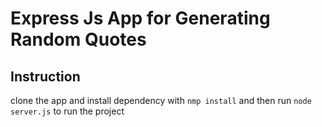 # Express Js App for Generating Random Quotes
## Instruction
clone the app and install dependency with `nmp install` and then run `node server.js` to run the project
